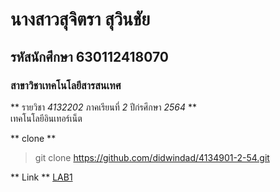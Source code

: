 # นางสาวสุจิตรา สุวินชัย  
## รหัสนักศึกษา 630112418070  

### สาขาวิชาเทคโนโลยีสารสนเทศ  

** รายวิชา *4132202* ภาคเรียนที่ *2* ปีก่รศึกษา *2564* **  
เทคโนโลยีอินเทอร์เน็ต  

** clone **  
> git clone https://github.com/didwindad/4134901-2-54.git

** Link **
[LAB1](https://github.com/didwindad/tree/master/4132202-2-64/lab1)